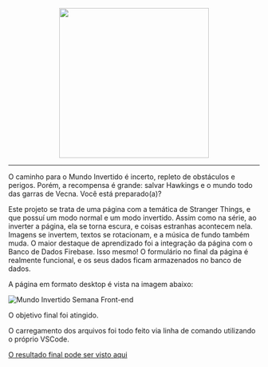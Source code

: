 <p align="center">
    <img width="300" src="https://micheleambrosio.github.io/semana-frontend-mundo-invertido/assets/images/banner/logo.svg">
</p>

-------
O caminho para o Mundo Invertido é incerto, repleto de obstáculos e perigos. Porém, a recompensa é grande: salvar Hawkings e o mundo todo das garras de Vecna. Você está preparado(a)?

Este projeto se trata de uma página com a temática de Stranger Things, e que possuí um modo normal e um modo invertido. Assim como na série, ao inverter a página, ela se torna escura, e coisas estranhas acontecem nela. Imagens se invertem, textos se rotacionam, e a música de fundo também muda.
O maior destaque de aprendizado foi a integração da página com o Banco de Dados Firebase. Isso mesmo! O formulário no final da página é realmente funcional, e os seus dados ficam armazenados no banco de dados.

A página em formato desktop é vista na imagem abaixo:

![Mundo Invertido Semana Front-end](https://user-images.githubusercontent.com/106932234/186516758-863d2ca4-5db9-4712-8e72-65843f97cad3.png)

O objetivo final foi atingido.

O carregamento dos arquivos foi todo feito via linha de comando utilizando o próprio VSCode.

[O resultado final pode ser visto aqui](https://andreviapiana.github.io/Mundo-Invertido/)
